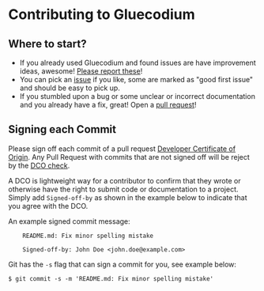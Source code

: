 # Contributing to Gluecodium

## Where to start? ##
- If you already used Gluecodium and found issues are have improvement ideas, awesome! [Please report these](https://github.com/heremaps/gluecodium/issues/new)!
- You can pick an [issue](https://github.com/heremaps/gluecodium/issues) if you like, some are marked as "good first issue" and should be easy to pick up.
- If you stumbled upon a bug or some unclear or incorrect documentation and you already have a fix, great! Open a [pull request](https://github.com/heremaps/gluecodium/pulls)!

## Signing each Commit

Please sign off each commit of a pull request
[Developer Certificate of Origin](https://developercertificate.org/).
Any Pull Request with commits that are not signed off will be reject by the
[DCO check](https://probot.github.io/apps/dco/).

A DCO is lightweight way for a contributor to confirm that they wrote or otherwise have the right
to submit code or documentation to a project. Simply add `Signed-off-by` as shown in the example below
to indicate that you agree with the DCO.

An example signed commit message:

```
    README.md: Fix minor spelling mistake

    Signed-off-by: John Doe <john.doe@example.com>
```

Git has the `-s` flag that can sign a commit for you, see example below:

`$ git commit -s -m 'README.md: Fix minor spelling mistake'`
